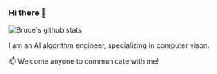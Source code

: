 ### Hi there 👋

<!--
**bruceyang2012/bruceyang2012** is a ✨ _special_ ✨ repository because its `README.md` (this file) appears on your GitHub profile.

Here are some ideas to get you started:

- 🔭 I’m currently working on ...
- 🌱 I’m currently learning ...
- 👯 I’m looking to collaborate on ...
- 🤔 I’m looking for help with ...
- 💬 Ask me about ...
- 📫 How to reach me: ...
- 😄 Pronouns: ...
- ⚡ Fun fact: ...
-->

![Bruce's github stats](https://github-readme-stats.vercel.app/api?username=bruceyang2012&show_icons=true&theme=tokyonight)

I am an AI algorithm engineer, specializing in computer vison.

📫 Welcome anyone to communicate with me!
